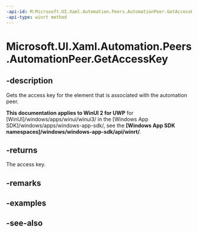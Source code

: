 ```yaml
---
-api-id: M:Microsoft.UI.Xaml.Automation.Peers.AutomationPeer.GetAccessKey
-api-type: winrt method
---
```


<!-- Method syntax
public string GetAccessKey()
-->

# Microsoft.UI.Xaml.Automation.Peers.AutomationPeer.GetAccessKey

## -description
Gets the access key for the element that is associated with the automation peer.

**This documentation applies to WinUI 2 for UWP** for [WinUI]/windows/apps/winui/winui3/ in the [Windows App SDK]/windows/apps/windows-app-sdk/, see the **[Windows App SDK namespaces]/windows/windows-app-sdk/api/winrt/**.

## -returns
The access key.

## -remarks

## -examples

## -see-also
